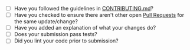 * [ ] Have you followed the guidelines in [CONTRIBUTING.md](../CONTRIBUTING.md)?
* [ ] Have you checked to ensure there aren't other open [Pull Requests](../pulls) for the same update/change?
* [ ] Have you added an explanation of what your changes do?
* [ ] Does your submission pass tests?
* [ ] Did you lint your code prior to submission?
